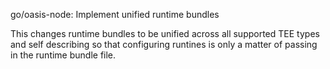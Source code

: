 go/oasis-node: Implement unified runtime bundles

This changes runtime bundles to be unified across all supported TEE types
and self describing so that configuring runtines is only a matter of passing
in the runtime bundle file.
